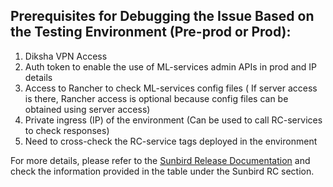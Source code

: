 ## Prerequisites for Debugging the Issue Based on the Testing Environment (Pre-prod or Prod):

1. Diksha VPN Access
2. Auth token to enable the use of ML-services admin APIs in prod and IP details
3. Access to Rancher to check ML-services config files ( If server access is there, Rancher access is optional because config files can be obtained using server access)
4. Private ingress (IP) of the environment (Can be used to call RC-services to check responses)
5. Need to cross-check the RC-service tags deployed in the environment

For more details, please refer to the [Sunbird Release Documentation](https://ed.sunbird.org/use/updating-sunbird-releases/5.0.0-to-5.1.0) and check the information provided in the table under the Sunbird RC section.